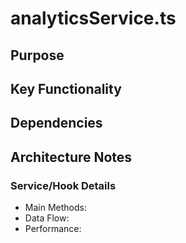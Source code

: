 # analyticsService.ts

## Purpose

## Key Functionality

## Dependencies

## Architecture Notes

### Service/Hook Details
- Main Methods: 
- Data Flow: 
- Performance: 

